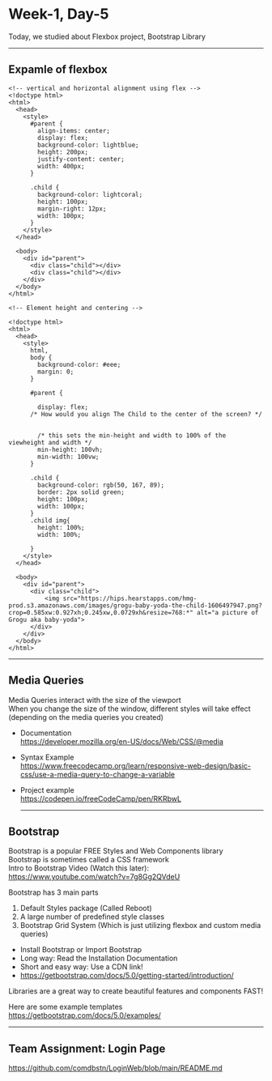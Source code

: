 Week-1, Day-5
===
   
Today, we studied about Flexbox project, Bootstrap Library   
   

   
   
* * *
   
   
   
Expamle of flexbox
---

```
<!-- vertical and horizontal alignment using flex -->
<!doctype html>
<html>
  <head>
    <style>
      #parent {
        align-items: center;
        display: flex;
        background-color: lightblue;
        height: 200px;
        justify-content: center;
        width: 400px;
      }

      .child {
        background-color: lightcoral;
        height: 100px;
        margin-right: 12px;
        width: 100px;
      }
    </style>
  </head>

  <body>
    <div id="parent">
      <div class="child"></div>
      <div class="child"></div>
    </div>
  </body>
</html>

```
```
<!-- Element height and centering -->

<!doctype html>
<html>
  <head>
    <style>
      html,
      body {
        background-color: #eee;
        margin: 0;
      }

      #parent {
       
        display: flex;
      /* How would you align The Child to the center of the screen? */


        /* this sets the min-height and width to 100% of the viewheight and width */
        min-height: 100vh;
        min-width: 100vw;
      }

      .child {
        background-color: rgb(50, 167, 89);
        border: 2px solid green;
        height: 100px;
        width: 100px;
      }
      .child img{
        height: 100%;
        width: 100%;

      }
    </style>
  </head>

  <body>
    <div id="parent">
      <div class="child"> 
          <img src="https://hips.hearstapps.com/hmg-prod.s3.amazonaws.com/images/grogu-baby-yoda-the-child-1606497947.png?crop=0.585xw:0.927xh;0.245xw,0.0729xh&resize=768:*" alt="a picture of Grogu aka baby-yoda">
      </div>
    </div>
  </body>
</html>
```
   
   
  * * *
   
   
Media Queries
---   

Media Queries interact with the size of the viewport   
When you change the size of the window, different styles will take effect (depending on the media queries you created)   
*	Documentation   
	https://developer.mozilla.org/en-US/docs/Web/CSS/@media   
*	Syntax Example   
	https://www.freecodecamp.org/learn/responsive-web-design/basic-css/use-a-media-query-to-change-a-variable   
*	Project example   
	https://codepen.io/freeCodeCamp/pen/RKRbwL   




    * * *
   
   
Bootstrap
---
Bootstrap is a popular FREE Styles and Web Components library   
Bootstrap is sometimes called a CSS framework   
Intro to Bootstrap Video (Watch this later): https://www.youtube.com/watch?v=7g8Gg2QVdeU   
   
Bootstrap has 3 main parts   
1.	Default Styles package (Called Reboot)   
2.	A large number of predefined style classes   
3.	Bootstrap Grid System (Which is just utilizing flexbox and custom media queries)   
   
*	Install Bootstrap or Import Bootstrap   
*	Long way: Read the Installation Documentation   
*	Short and easy way: Use a CDN link!   
*	https://getbootstrap.com/docs/5.0/getting-started/introduction/   
   
Libraries are a great way to create beautiful features and components FAST!   
   
Here are some example templates   
https://getbootstrap.com/docs/5.0/examples/   

 

 * * *    
Team Assignment: Login Page 
---   
https://github.com/comdbstn/LoginWeb/blob/main/README.md
